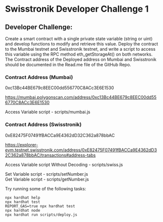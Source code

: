 # Swisstronik Developer Challenge 1

## Developer Challenge:

Create a smart contract with a single private state variable (string or uint) and develop functions to modify and retrieve this value. Deploy the contract to the Mumbai testnet and Swisstronik testnet, and write a script to access this variable using the RPC method eth_getStorageAt() on both networks. The Contract address of the Deployed address on Mumbai and Swisstronik should be documented in the Read.me file of the GitHub Repo.

### Contract Address (Mumbai)

0xc13Bc44BE679c8EEC00dd556770C8ACc3E6E1530 <br/>

https://mumbai.polygonscan.com/address/0xc13Bc44BE679c8EEC00dd556770C8ACc3E6E1530 <br/>

Access Variable script - scripts/mumbai.js

### Contract Address (Swisstronik)

0xE82475F07491fBACCa9E4362dD32C362a878bbAC <br/>

https://explorer-evm.testnet.swisstronik.com/address/0xE82475F07491fBACCa9E4362dD32C362a878bbAC/transactions#address-tabs <br/>

Access Variable script Without Decoding - scripts/swiss.js <br/>

Set Variable script - scripts/setNumber.js <br/>
Get Variable script - scripts/getNumber.js <br/>

Try running some of the following tasks:

```shell
npx hardhat help
npx hardhat test
REPORT_GAS=true npx hardhat test
npx hardhat node
npx hardhat run scripts/deploy.js
```
